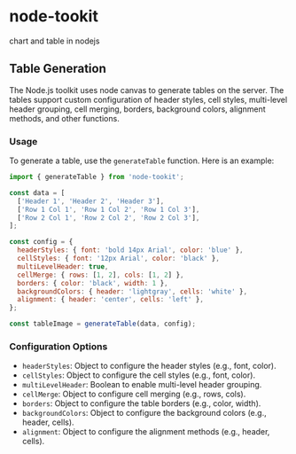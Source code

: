 # node-tookit
chart and table in nodejs 

## Table Generation

The Node.js toolkit uses node canvas to generate tables on the server. The tables support custom configuration of header styles, cell styles, multi-level header grouping, cell merging, borders, background colors, alignment methods, and other functions.

### Usage

To generate a table, use the `generateTable` function. Here is an example:

```javascript
import { generateTable } from 'node-tookit';

const data = [
  ['Header 1', 'Header 2', 'Header 3'],
  ['Row 1 Col 1', 'Row 1 Col 2', 'Row 1 Col 3'],
  ['Row 2 Col 1', 'Row 2 Col 2', 'Row 2 Col 3'],
];

const config = {
  headerStyles: { font: 'bold 14px Arial', color: 'blue' },
  cellStyles: { font: '12px Arial', color: 'black' },
  multiLevelHeader: true,
  cellMerge: { rows: [1, 2], cols: [1, 2] },
  borders: { color: 'black', width: 1 },
  backgroundColors: { header: 'lightgray', cells: 'white' },
  alignment: { header: 'center', cells: 'left' },
};

const tableImage = generateTable(data, config);
```

### Configuration Options

- `headerStyles`: Object to configure the header styles (e.g., font, color).
- `cellStyles`: Object to configure the cell styles (e.g., font, color).
- `multiLevelHeader`: Boolean to enable multi-level header grouping.
- `cellMerge`: Object to configure cell merging (e.g., rows, cols).
- `borders`: Object to configure the table borders (e.g., color, width).
- `backgroundColors`: Object to configure the background colors (e.g., header, cells).
- `alignment`: Object to configure the alignment methods (e.g., header, cells).
